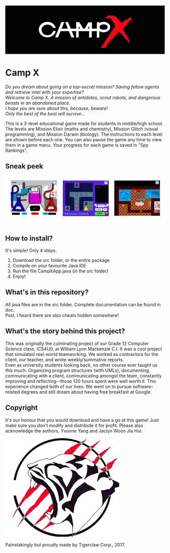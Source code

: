![A cool banner](/other/banner.jpg?raw=true)
# Camp X
*Do you dream about going on a top-secret mission? Saving fellow agents and retrieve intel with your expertise?  
Welcome to Camp X. A mission of antidotes, scout robots, and dangerous beasts in an abandoned place.  
I hope you are sure about this, because, beware!  
Only the best of the best will survive...*  

This is a 3-level educational game made for students in middle/high school. The
levels are Mission Elixir (maths and chemistry), Mission Glitch (visual programming), and Mission Darwin (biology). The instructions to each level are shown before each one. You can also pause the game any time to view them in a game menu. Your progress for each game is saved in "Spy Rankings".  

## Sneak peek    
![peek](/other/peek.jpg?raw=true)  

## How to install?  
It's simple! Only 4 steps.  
1. Download the src folder, or the entire package  
2. Compile on your favourite Java IDE  
3. Run the file CampXApp.java (in the src folder)  
4. Enjoy!  

## What's in this repository?  
All java files are in the src folder. Complete documentation can be found in doc.  
Psst, I heard there are also cheats hidden somewhere!   

## What's the story behind this project?  
This was originally the culminating project of our Grade 12 Computer Science
class, ICS4U0, at William Lyon Mackenzie C.I. It was a cool project that
simulated real-world teamworking. We worked as contractors for the client, our teacher, and wrote weekly/summative reports.   
Even as university students looking back, no other course ever taught us *this*
much. Organizing program structures (with UMLs), documenting, communicating with
a client, communicating amongst the team, constantly improving and
reflecting--those 120 hours spent were well worth it. This experience changed
both of our lives. We went on to pursue software-related degrees and still dream
about having free breakfast at Google.   

## Copyright  
It's our honour that you would download and have a go at this game! Just make sure you don't modify and distribute it for profit. Please also acknowledge the authors, Yvonne Yang and Jaclyn Woon Jia Hui.


![logo](/other/logo.jpg?raw=true)

Painstakingly but proudly made by Tigerclaw Corp., 2017.
